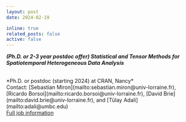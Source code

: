 ```yaml
---
layout: post
date: 2024-02-19

inline: true
related_posts: false
active: false
---
```


***(Ph.D. or 2-3 year postdoc offer) Statistical and Tensor Methods for Spatiotemporal Heterogeneous Data Analysis***

<br />
*Ph.D. or postdoc (starting 2024) at CRAN, Nancy*<br />
Contact: [Sebastian Miron](mailto:sebastian.miron@univ-lorraine.fr), [Ricardo Borsoi](mailto:ricardo.borsoi@univ-lorraine.fr), [David Brie](mailto:david.brie@univ-lorraine.fr), and [Tülay Adali](mailto:adali@umbc.edu) <br />
<a href="/assets/jobs/P_postdoc_these_NSF_2024.pdf">Full job information <span class="fa fa-file-pdf-o"></span></a>


